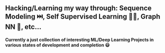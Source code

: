 ## Hacking/Learning my way through: Sequence Modeling ⏭️, Self Supervised Learning 👨‍🏫, Graph NN 🦒, etc...
#### Currently a just collection of interesting ML/Deep Learning Projects in various states of development and completion 😃
